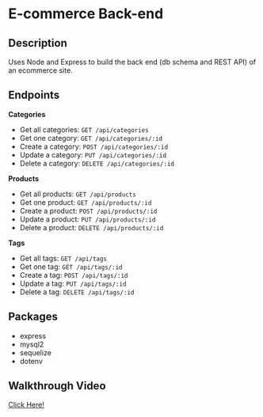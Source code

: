 # E-commerce Back-end

## Description
Uses Node and Express to build the back end (db schema and REST API) of an ecommerce site.

## Endpoints
**Categories**
- Get all categories: `GET /api/categories`
- Get one category: `GET /api/categories/:id`
- Create a category: `POST /api/categories/:id`
- Update a category: `PUT /api/categories/:id`
- Delete a category: `DELETE /api/categories/:id`

**Products**
- Get all products: `GET /api/products`
- Get one product: `GET /api/products/:id`
- Create a product: `POST /api/products/:id`
- Update a product: `PUT /api/products/:id`
- Delete a product: `DELETE /api/products/:id`

**Tags**
- Get all tags: `GET /api/tags`
- Get one tag: `GET /api/tags/:id`
- Create a tag: `POST /api/tags/:id`
- Update a tag: `PUT /api/tags/:id`
- Delete a tag: `DELETE /api/tags/:id`

## Packages
- express
- mysql2
- sequelize
- dotenv

## Walkthrough Video
<a href="https://drive.google.com/file/d/1hLUqBx3qtNcbOiYSUXRV6USa9NodVx-Z/view">Click Here!</a>


